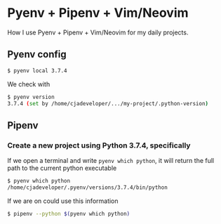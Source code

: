 # Pyenv + Pipenv + Vim/Neovim

How I use Pyenv + Pipenv + Vim/Neovim for my daily projects.

## Pyenv config

```sh
$ pyenv local 3.7.4
```

We check with

```sh
$ pyenv version
3.7.4 (set by /home/cjadeveloper/.../my-project/.python-version)
```

## Pipenv 

### Create a new project using Python 3.7.4, specifically

If we open a terminal and write `pyenv which python`, it will return the full path to the current python executable 

```sh
$ pyenv which python
/home/cjadeveloper/.pyenv/versions/3.7.4/bin/python
```

If we are on could use this information 

```sh
$ pipenv --python $(pyenv which python)
```
